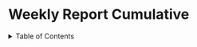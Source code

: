 # Weekly Report Cumulative

<details>
<summary>Table of Contents</summary>

- [Weekly Report Cumulative](#weekly-report-cumulative)
  - [Scope](#scope)
  - [Weekly Report - Week 1](#weekly-report---week-1)
    - [Overview](#overview)
    - [Accomplishments](#accomplishments)
    - [Challenges](#challenges)
    - [Plan for Next Week](#plan-for-next-week)
    - [Conclusion](#conclusion)
  - [Weekly Report - Week 2](#weekly-report---week-2)
    - [Overview](#overview-1)
    - [Accomplishments](#accomplishments-1)
    - [Challenges](#challenges-1)
    - [Plan for Next Week](#plan-for-next-week-1)
    - [Conclusion](#conclusion-1)
  - [Weekly Report - Week 3](#weekly-report---week-3)
    - [Overview](#overview-2)
    - [Accomplishments](#accomplishments-2)
    - [Challenges](#challenges-2)
    - [Plan for Next Week](#plan-for-next-week-2)
    - [Conclusion](#conclusion-2)
  - [Weekly Report - Week 4](#weekly-report---week-4)
    - [Overview](#overview-3)
    - [Accomplishments](#accomplishments-3)
    - [Challenges](#challenges-3)
    - [Plan for Next Week](#plan-for-next-week-3)
    - [Conclusion](#conclusion-3)
  - [Weekly Report - Week 5](#weekly-report---week-5)
    - [Overview](#overview-4)
    - [Accomplishments](#accomplishments-4)
    - [Challenges](#challenges-4)
    - [Plan for Next Week](#plan-for-next-week-4)
    - [Conclusion](#conclusion-4)
  - [Weekly Report - Week 6](#weekly-report---week-6)
    - [Overview](#overview-5)
    - [Accomplishments](#accomplishments-5)
    - [Challenges](#challenges-5)
    - [Plan for Next Week](#plan-for-next-week-5)
    - [Conclusion](#conclusion-5)

<details>

## Scope

This document copies all the weekly reports in a single document, providing a quick overview of the project’s milestones and challenges for the client and reviewers on a weekly basis.

---

## Weekly Report - Week 1

### Overview

This week marked the beginning of our project with a strong focus on the kick-off and initial planning stages. We engaged with the client to understand their requirements and began the design process for the application.

### Accomplishments

1. **Project Kick-off**
   - The client provided a detailed briefing, clarifying their expectations and addressing any ambiguities from the initial brief received in late April.
2. **Planning**
   - We outlined the project's steps and created a comprehensive Gantt Chart to guide our timeline and milestones.
3. **Design & Mock-ups**
   - We developed the graphical charter based on the provided logo and mapped out the user journey.
   - Initial mock-ups for the job-seeker view have been designed.
4. **Functional Specifications**
   - We have drafted most of the functional specifications document, laying a solid foundation for the technical specifications.
5. **Splash Screen**
   - The app's splash screen has been fully developed.

### Challenges

1. **New Team Dynamics**
   - As a newly formed team, with many first-year students, we spent time understanding our roles and responsibilities, requiring substantial initial research.
2. **Learning Flutter**
   - While Flutter is relatively straightforward, most team members are new to it and are currently building their proficiency.
3. **Integration of a New Student**
   - We welcomed a new team member, Pavlo, and are assisting him in acclimating to the school's environment and team processes.
4. **Creation of a graphical charter Causing Delays**
   - To create the mock-ups of the app, we had to create a graphical charter. This additional step hindered our productivity and caused slight delays. Next week, we plan to catch up the schedule by doing at least 10 hours of overtime.

### Plan for Next Week

1. **Complete Functional Specifications**
   - Finalize the functional specifications, allowing room for adjustments as the project progresses.
2. **Begin Development**
   - With client approval of the mock-ups and a preliminary technical framework, our software engineer will start the coding phase.
3. **Conduct Risk Evaluation**
   - Identify potential risks and develop mitigation strategies to maintain transparency and manage expectations with the client.

### Conclusion

The project has had a promising start with strong team spirit and effective communication. This foundation enhances our confidence in meeting project deadlines and delivering quality results to the client.

---

## Weekly Report - Week 2

### Overview

This week marked the concrete beginning of the project's technical side, greatly helped by the courses we completed on Dart and Flutter. We also finalized the design phase, ensuring it is ready for client review.

### Accomplishments

1. **Functional Specifications Finalization**
   - Completed and submitted the functional specifications document to the client, who approved its content.
2. **Completion of Mock-ups**
   - Sent the app mock-ups to the client for feedback.
3. **Landing & Login Pages Development**
    - Successfully developed most of the logged-out interfaces of the app. However, we are currently facing an estimated 20-hour delay due to the focus on finalizing the functional and continuing technical specifications.
4. **Risk Evaluation**
    - Conducted a risk evaluation and created a mitigation plan to prevent major issues that might hinder project completion.

### Challenges

1. **Focus on User Experience**
    - Concentrating on the User Experience was more challenging and time-consuming than anticipated, leading to significant delays.
2. **Development Pace Hindrance**
    - Our developer faced difficulties with displaying SVGs correctly. This issue was due to the incorrect use of an attribute in the SVG display class, causing overtime and delays in page delivery.
3. **User Manual Creation**
    - Due to the previously mentioned delays and the technical writer's involvement in short-term tasks, the User Manual has not yet been started.

### Plan for Next Week

1. **Catch Up on Development Delays**
    - Address the delays in page development to align with the Gantt Chart and ensure timely project delivery.
2. **Work on Technical Specifications**
    - Continue drafting the technical specifications, which are currently 30% complete, to facilitate a smooth development phase.
3. **Start User Manual Creation**
    - Begin creating a comprehensive user manual, detailing the app's intended usage for all user types.
4. **Continue Testing Phase Planning**
    - Plan the testing phase to ensure the product is bug-free and meets the client's requirements, focusing on defining test cases for the application.

### Conclusion

Despite the challenges faced this week, our team is persevering thanks to strong team spirit and effective communication. We are optimistic about catching up on delays and are eager to dive deeper into the app development phase next week, exclusively doing overtime to counter the absence of any project time.

---

## Weekly Report - Week 3

### Overview

This week brought significant changes in our motivation and the project’s progress. Despite some setbacks, the team remained focused on the project objectives. However, the average pace and time for task completion were lower than expected, even with several team members working overtime.

### Accomplishments

1. **Technical Specifications Progress**
   - We made substantial progress on the technical specifications, completing about 80% of the document.
2. **Advancements in Testing**
   - Significant steps were taken in defining our testing strategy, including the development of most test cases.

### Challenges

1. **Lack of Dedicated Project Time**
   - No scheduled project time this week meant we had to coordinate via Slack rather than working together in person.
2. **Decreased Motivation**
   - Many team members reported a drop in motivation, largely due to the absence of dedicated project time.

### Plan for Next Week

1. **Complete Technical Specifications**
   - Finalize and refine the technical specifications to ensure the development phase adheres to all conventions and constraints defined by the tech lead.
2. **Develop User Manual**
   - Create a comprehensive user manual with instructions and resources for both users and the client on how to use the solution.
3. **Finalize Test Plan**
   - Complete the test plan by focusing on critical features and delivering a thorough overview of our testing strategy and action plan to the client.

### Conclusion

This week was challenging, primarily due to the lack of dedicated project time, which disrupted the team dynamic established in previous weeks. The potential delays and setbacks from this week will need to be addressed in the upcoming week to ensure timely project delivery.

---

## Weekly Report - Week 4

### Overview

This week marked a turnaround in our team's motivation following a previous week with no dedicated project time. We successfully revitalized team spirit and motivation, as well as achieving significant milestones, bringing the project a step forward in a short period of time.

### Accomplishments

1. **Completion of Technical Specifications**
    - We finalized the technical specifications, detailing all technical aspects and guidelines for the app development phase.
2. **Completed Testing Planning**
    - We refined our test strategy, adding new test cases and completing the test plan document.
3. **Major Advancements in User Manual**
    - Our technical writer made significant progress on the user manual, creating concise yet comprehensive descriptions of the app's expected usage.
4. **Development of Numerous Interfaces**
    - We focused our efforts on app development, aiding the software engineer in meeting objectives. These interfaces were tested to ensure alignment with specifications, client needs, and final design.

### Challenges

1. **Coordination of Development Efforts**
    - Coordinating all team members assigned to development tasks was challenging. It required briefing on coding conventions and organizing the app's structure, which took a lot of time and efforts for the people who were already coding.

### Plan for Next Week

1. **Complete Application Development**
    - We aim to deliver a working prototype of "Adopte Un Candidat" by next Friday. Our primary focus will be on ensuring the prototype meets all requirements.
2. **Finalize User Manual**
    - The user manual will be completed and reviewed, providing a thorough guide for both reviewers and the client alongside the app prototype.
3. **Continue Testing Phase**
    - We will continue testing both existing and new interfaces to ensure a bug-free solution.

### Conclusion

This week, we caught up with project deadlines thanks to the team's overtime efforts and the collaboration on common tasks. The team is pleased with our progress and current pace, and we are pleased to be on the right way to meet the deadlines.

---

## Weekly Report - Week 5

### Overview

This week marked the end of the development phase of the app along with the submission of the user manual to the reviewers. Despite the intensity, a significant amount of work was accomplished in a short time.

### Accomplishments

1. **Finalized Job Seeker Interfaces Development**
   - The user interfaces for job seekers were successfully refined and completed with fully functional features.
2. **Completed User Manual**
   - The user manual was filled with all the necessary information for end users to navigate our app.
3. **Concluded Testing Phase**
   - Our solution was thoroughly tested, following the QA guidelines. Most tests passed, except for one, making our solution nearly bug-free.

### Challenges

1. **Priority Dilemma**
   - We faced a major issue this week: balancing quality for both companies and job seekers. After a team meeting, we decided to prioritize quality over quantity, focusing on refining the job seeker interfaces.
2. **Time Constraints**
   - The priority dilemma was compounded by a lack of time, with an unexpected Flutter exam taking a full day for most team members. Despite significant overtime, we couldn't fully catch up with our deadlines.
3. **Bug Identification**
   - While refining our version, we identified numerous bugs. Some took a long time to resolve, which overall slowed down our development pace.

### Plan for Next Week

1. **Prepare Final Presentation**
   - Next Friday, we will present our final product to We are Evolution representatives, explaining the entire development process.

### Conclusion

This week was intense for all team members, who are relieved by the progress made so far, even though some frustration remains due to the incomplete app. Overall, it was a productive week marked by the completion of a polished product segment.

---

## Weekly Report - Week 6

### Overview

This week was primarily dedicated to preparing for the final presentation, which culminated in its delivery to We Are Evolution representatives. We also addressed minor bugs in the application to enhance the user experience.

### Accomplishments

1. **Final Presentation Preparation**
   - We successfully created a comprehensive presentation, including all necessary information to help the jury understand the project's key points and the rationale behind our decisions.
2. **Final Presentation With Stakeholders**
   - We delivered our project presentation and retrospective to the stakeholders successfully, clearly answering all the client's questions.

### Challenges

1. **Creating an Understandable Presentation**
   - It was challenging to create a presentation that simplified the technical aspects of our application while still explaining its inner workings. Additionally, we wanted to highlight the app's most distinctive features, which required us to develop the presentation almost from scratch.

### Plan for Next Week

This week marked the project's end, and no further plans are made to continue working on it.

### Conclusion

This week concluded a project that our team found to be a valuable learning experience. We are proud of the polished final product, which resembles a fully functional application.
